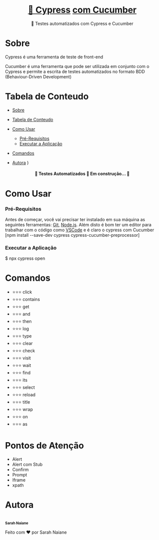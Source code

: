 <h1 align="center">
    <a href="https://docs.cypress.io/guides/getting-started/installing-cypress">🔗 Cypress</a>
    <a href="https://cucumber.io/docs/cucumber/">com  Cucumber</a>
</h1>
<p align="center">🚀 Testes automatizados com Cypress e Cucumber</p>

# Sobre 
Cypress é uma ferramenta de teste de front-end

Cucumber é uma ferramenta que pode ser utilizada em conjunto com o Cypress e permite a escrita de testes automatizados no formato BDD (Behaviour-Driven Development)

Tabela de Conteudo
=================
<!--ts-->
   * [Sobre](#Sobre)
   * [Tabela de Conteudo](#tabela-de-conteudo)
   * [Como Usar](#como-usar)
      * [Pré-Requisitos](#pre-requisitos)
      * [Executar a Aplicação](#cypress-open)
   * [Comandos](#comandos)

   * [Autora](#Autora)
)

   

<h4 align="center"> 
	🚧  Testes Automatizados 🚀 Em construção...  🚧
</h4>


# Como Usar
### Pré-Requisitos

Antes de começar, você vai precisar ter instalado em sua máquina as seguintes ferramentas:
[Git](https://git-scm.com), [Node.js](https://nodejs.org/en/). 
Além disto é bom ter um editor para trabalhar com o código como [VSCode](https://code.visualstudio.com/) e 
é claro o cypress com Cucumber [npm install --save-dev cypress cypress-cucumber-preprocessor]

### Executar a Aplicação

$ npx cypress open


# Comandos
- ⭐️⭐️⭐️ click
- ⭐️⭐️⭐️ contains
- ⭐️⭐️⭐️ get
- ⭐️⭐️⭐️ and
- ⭐️⭐️⭐️ then
- ⭐️⭐️⭐️ log
- ⭐️⭐️⭐️ type
- ⭐️⭐️⭐️ clear
- ⭐️⭐️⭐️ check
- ⭐️⭐️⭐️ visit
- ⭐️⭐️⭐️ wait
- ⭐️⭐️⭐️ find
- ⭐️⭐️⭐️ its
- ⭐️⭐️⭐️ select
- ⭐️⭐️⭐️ reload
- ⭐️⭐️⭐️ title
- ⭐️⭐️⭐️ wrap
- ⭐️⭐️⭐️ on
- ⭐️⭐️⭐️ as

# Pontos de Atenção
- Alert
- Alert com Stub
- Confirm
- Prompt
- Iframe
- xpath







# Autora

<a href="https://github.com/SarahNaiane1">
  <br />
 <sub><b>Sarah Naiane</b></sub></a>


Feito com ❤️ por Sarah Naiane 
